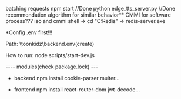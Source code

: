 batching requests
npm start //Done
python edge_tts_server.py //Done
recommendation algorithm for similar behavior**
CMMI for software process???
iso and cmmi
shell -> cd "C:Redis" -> redis-server.exe

*Config .env first!!!

Path: \toonkidz\backend\.env(create)


How to run:
node scripts/start-dev.js


---- modules(check package.lock) ---
+ backend
npm install cookie-parser multer...

+ frontend
npm install react-router-dom jwt-decode...